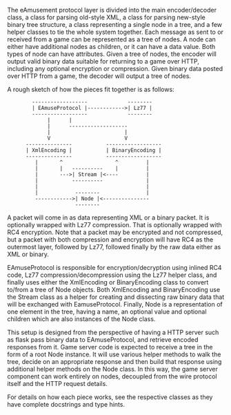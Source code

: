 The eAmusement protocol layer is divided into the main encoder/decoder class,
a class for parsing old-style XML, a class for parsing new-style binary tree
structure, a class representing a single node in a tree, and a few helper
classes to tie the whole system together. Each message as sent to or received
from a game can be represented as a tree of nodes. A node can either have
additional nodes as children, or it can have a data value. Both types of node
can have attributes. Given a tree of nodes, the encoder will output valid
binary data suitable for returning to a game over HTTP, including any optional
encryption or compression. Given binary data posted over HTTP from a game, the
decoder will output a tree of nodes.

A rough sketch of how the pieces fit together is as follows:

            ------------------             --------
            | EAmuseProtocol |------------>| Lz77 |
            ------------------             --------
                 |      |
                 |      -------------------
                 |                        |
                 V                        V
          ---------------           ------------------
          | XmlEncoding |           | BinaryEncoding |
          ---------------           ------------------
             |       ^                 ^         |
             |       |   ----------    |         |
             |       --->| Stream |<----         |
             |           ----------              |
             |                                   |
             |            --------               |
             ------------>| Node |<---------------
                          --------

A packet will come in as data representing XML or a binary packet. It is
optionally wrapped with Lz77 compression. That is optionally wrapped with
RC4 encryption. Note that a packet may be encrypted and not compressed, but
a packet with both compression and encryption will have RC4 as the outermost
layer, followed by Lz77, followed finally by the raw data either as XML or
binary.

EAmuseProtocol is responsible for encryption/decryption using inlined RC4
code, Lz77 compression/decompression using the Lz77 helper class, and finally
uses either the XmlEncoding or BinaryEncoding class to convert to/from a
tree of Node objects. Both XmlEncoding and BinaryEncoding use the Stream class
as a helper for creating and dissecting raw binary data that will be exchanged
with EamuseProtocol. Finally, Node is a representation of one element in the
tree, having a name, an optional value and optional children which are also
instances of the Node class.

This setup is designed from the perspective of having a HTTP server such as
flask pass binary data to EAmuseProtocol, and retrieve encoded responses from
it. Game server code is expected to receive a tree in the form of a root Node
instance. It will use various helper methods to walk the tree, decide on an
appropriate response and then build that response using additional helper
methods on the Node class. In this way, the game server component can work
entirely on nodes, decoupled from the wire protocol itself and the HTTP request
details.

For details on how each piece works, see the respective classes as they have
complete docstrings and type hints.
